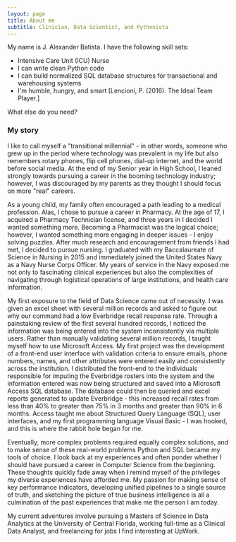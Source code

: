 ```yaml
---
layout: page
title: About me
subtitle: Clinician, Data Scientist, and Pythonista
---
```


My name is J. Alexander Batista. I have the following skill sets:

- Intensive Care Unit (ICU) Nurse
- I can write clean Python code
- I can build normalized SQL database structures for transactional and warehousing systems
- I'm humble, hungry, and smart [Lencioni, P. (2016). The Ideal Team Player.]

What else do you need?

### My story

I like to call myself a "transitional millennial" - in other words, someone who grew up in the period where technology was prevalent in my life but also remembers rotary phones, flip cell phones, dial-up internet, and the world before social media. At the end of my Senior year in High School, I leaned strongly towards pursuing a career in the booming technology industry; however, I was discouraged by my parents as they thought I should focus on more "real" careers.

As a young child, my family often encouraged a path leading to a medical profession. Alas, I chose to pursue a career in Pharmacy. At the age of 17, I acquired a Pharmacy Technician license, and three years in I decided I wanted something more. Becoming a Pharmacist was the logical choice; however, I wanted something more engaging in deeper issues - I enjoy solving puzzles. After much research and encouragement from friends I had met, I decided to pursue nursing. I graduated with my Baccalaureate of Science in Nursing in 2015 and immediately joined the United States Navy as a Navy Nurse Corps Officer. My years of service in the Navy exposed me not only to fascinating clinical experiences but also the complexities of navigating through logistical operations of large institutions, and health care information.

My first exposure to the field of Data Science came out of necessity. I was given an excel sheet with several million records and asked to figure out why our command had a low Everbridge recall response rate. Through a painstaking review of the first several hundred records, I noticed the information was being entered into the system inconsistently via multiple users. Rather than manually validating several million records, I taught myself how to use Microsoft Access. My first project was the development of a front-end user interface with validation criteria to ensure emails, phone numbers, names, and other attributes were entered easily and consistently across the institution. I distributed the front-end to the individuals responsible for imputing the Everbridge rosters into the system and the information entered was now being structured and saved into a Microsoft Access SQL database. The database could then be queried and excel reports generated to update Everbridge - this increased recall rates from less than 40% to greater than 75% in 3 months and greater than 90% in 6 months. Access taught me about Structured Query Language (SQL), user interfaces, and my first programming language Visual Basic - I was hooked, and this is where the rabbit hole began for me.

Eventually, more complex problems required equally complex solutions, and to make sense of these real-world problems Python and SQL became my tools of choice. I look back at my experiences and often ponder whether I should have pursued a career in Computer Science from the beginning. These thoughts quickly fade away when I remind myself of the privileges my diverse experiences have afforded me. My passion for making sense of key performance indicators, developing unified pipelines to a single source of truth, and sketching the picture of true business intelligence is all a culmination of the past experiences that make me the person I am today.

My current adventures involve pursuing a Masters of Science in Data Analytics at the University of Central Florida, working full-time as a Clinical Data Analyst, and freelancing for jobs I find interesting at UpWork.
